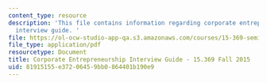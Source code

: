 ```yaml
---
content_type: resource
description: 'This file contains information regarding corporate entrepreneurship
  interview guide. '
file: https://ol-ocw-studio-app-qa.s3.amazonaws.com/courses/15-369-seminar-in-corporate-entrepreneurship-fall-2015/81915155e37206459bb0864401b190e9_MIT15_369F15_CorpratGuide.pdf
file_type: application/pdf
resourcetype: Document
title: Corporate Entrepreneurship Interview Guide - 15.369 Fall 2015
uid: 81915155-e372-0645-9bb0-864401b190e9
---
```


